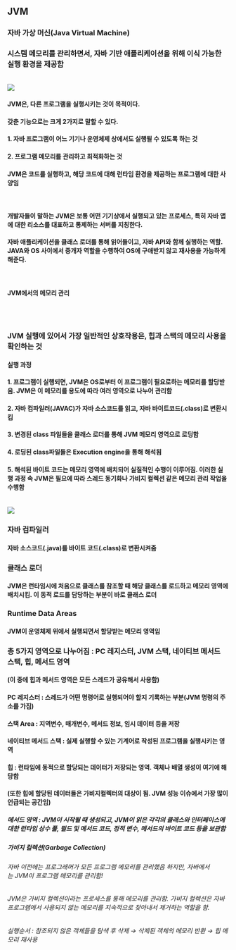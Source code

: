 ## JVM
### 자바 가상 머신(Java Virtual Machine)
### 시스템 메모리를 관리하면서, 자바 기반 애플리케이션을 위해 이식 가능한 실행 환경을 제공함
<br>

<img src="https://user-images.githubusercontent.com/42057185/168136290-af2488e9-b9d4-4aa0-bec9-eea45e4903fa.png"/>
<br>

#### JVM은, 다른 프로그램을 실행시키는 것이 목적이다.
#### 갖춘 기능으로는 크게 2가지로 말할 수 있다.
#### 1. 자바 프로그램이 어느 기기나 운영체제 상에서도 실행될 수 있도록 하는 것
#### 2. 프로그램 메모리를 관리하고 최적화하는 것
#### JVM은 코드를 실행하고, 해당 코드에 대해 런타임 환경을 제공하는 프로그램에 대한 사양임
<br>

#### 개발자들이 말하는 JVM은 보통 어떤 기기상에서 실행되고 있는 프로세스, 특히 자바 앱에 대한 리소스를 대표하고 통제하는 서버를 지칭한다.
#### 자바 애플리케이션을 클래스 로더를 통해 읽어들이고, 자바 API와 함께 실행하는 역할. JAVA와 OS 사이에서 중개자 역할을 수행하여 OS에 구애받지 않고 재사용을 가능하게 해준다.
<br>

#### JVM에서의 메모리 관리
<br>
<br>

### JVM 실행에 있어서 가장 일반적인 상호작용은, 힙과 스택의 메모리 사용을 확인하는 것
#### 실행 과정
#### 1. 프로그램이 실행되면, JVM은 OS로부터 이 프로그램이 필요로하는 메모리를 할당받음. JVM은 이 메모리를 용도에 따라 여러 영역으로 나누어 관리함
#### 2. 자바 컴파일러(JAVAC)가 자바 소스코드를 읽고, 자바 바이트코드(.class)로 변환시킴
#### 3. 변경된 class 파일들을 클래스 로더를 통해 JVM 메모리 영역으로 로딩함
#### 4. 로딩된 class파일들은 Execution engine을 통해 해석됨
#### 5. 해석된 바이트 코드는 메모리 영역에 배치되어 실질적인 수행이 이루어짐. 이러한 실행 과정 속 JVM은 필요에 따라 스레드 동기화나 가비지 컬렉션 같은 메모리 관리 작업을 수행함
<br>

<img src="https://user-images.githubusercontent.com/42057185/168136425-edc8a59a-2c6f-4652-b99d-bdbf6f005b9b.png"/>
<br>


###  자바 컴파일러
#### 자바 소스코드(.java)를 바이트 코드(.class)로 변환시켜줌
### 클래스 로더
#### JVM은 런타임시에 처음으로 클래스를 참조할 때 해당 클래스를 로드하고 메모리 영역에 배치시킴. 이 동적 로드를 담당하는 부분이 바로 클래스 로더
### Runtime Data Areas
#### JVM이 운영체제 위에서 실행되면서 할당받는 메모리 영역임
### 총 5가지 영역으로 나누어짐 : PC 레지스터, JVM 스택, 네이티브 메서드 스택, 힙, 메서드 영역
#### (이 중에 힙과 메서드 영역은 모든 스레드가 공유해서 사용함)
#### PC 레지스터 : 스레드가 어떤 명령어로 실행되어야 할지 기록하는 부분(JVM 명령의 주소를 가짐)
#### 스택 Area : 지역변수, 매개변수, 메서드 정보, 임시 데이터 등을 저장
#### 네이티브 메서드 스택 : 실제 실행할 수 있는 기계어로 작성된 프로그램을 실행시키는 영역
#### 힙 : 런타임에 동적으로 할당되는 데이터가 저장되는 영역. 객체나 배열 생성이 여기에 해당함
#### (또한 힙에 할당된 데이터들은 가비지컬렉터의 대상이 됨. JVM 성능 이슈에서 가장 많이 언급되는 공간임)
##### 메서드 영역 : JVM이 시작될 때 생성되고, JVM이 읽은 각각의 클래스와 인터페이스에 대한 런타임 상수 풀, 필드 및 메서드 코드, 정적 변수, 메서드의 바이트 코드 등을 보관함
##### 가비지 컬렉션(Garbage Collection)
###### 자바 이전에는 프로그래머가 모든 프로그램 메모리를 관리했음 하지만, 자바에서는 JVM이 프로그램 메모리를 관리함!
###### JVM은 가비지 컬렉션이라는 프로세스를 통해 메모리를 관리함. 가비지 컬렉션은 자바 프로그램에서 사용되지 않는 메모리를 지속적으로 찾아내서 제거하는 역할을 함.
###### 실행순서 : 참조되지 않은 객체들을 탐색 후 삭제 → 삭제된 객체의 메모리 반환 → 힙 메모리 재사용
